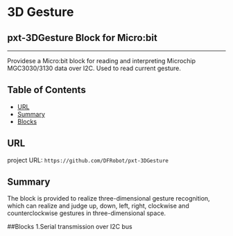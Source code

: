 # 3D Gesture

## pxt-3DGesture Block for Micro:bit
-------------------------------------------------
Providese a Micro:bit block for reading and interpreting Microchip MGC3030/3130 data over I2C.
Used to read current gesture.

## Table of Contents

* [URL](#url)
* [Summary](#summary)
* [Blocks](#blocks)

## URL
project URL: ```https://github.com/DFRobot/pxt-3DGesture```

## Summary
The block is provided to realize three-dimensional gesture recognition, which can realize and judge up, down, left, right, 
clockwise and counterclockwise gestures in three-dimensional space.

##Blocks
1.Serial transmission over I2C bus
